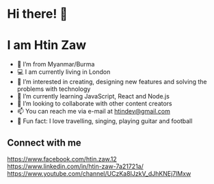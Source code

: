 # Hi there! 👋
# I am Htin Zaw

- 🤝 I’m from Myanmar/Burma 
- 💻 I am currently living in London 
- 👀 I’m interested in creating, designing new features and solving the problems with technology
- 🌱 I’m currently learning JavaScript, React and Node.js
- 💞️ I’m looking to collaborate with other content creators
- 📫 You can reach me via e-mail at htindev@gmail.com
- 🐥 Fun fact: I love travelling, singing, playing guitar and football

## Connect with me

https://www.facebook.com/htin.zaw.12
<br/>
https://www.linkedin.com/in/htin-zaw-7a21721a/
<br/>
https://www.youtube.com/channel/UCzKa8IJzkV_dJhKNEj7lMxw

<!---
htinz/htinz is a ✨ special ✨ repository because its `README.md` (this file) appears on your GitHub profile.
You can click the Preview link to take a look at your changes.
--->
